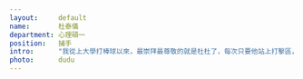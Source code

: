 ```yaml
---
layout:     default
name:       杜泰儀
department: 心理碩一
position:   捕手
intro:      "我從上大學打棒球以來，最崇拜最尊敬的就是杜杜了，每次只要他站上打擊區，我們就知道這即將是一支深遠的安打。他也用實力帶領球隊，讓心理系棒從積弱不振的球隊進化成能夠與梟雄、土木等強隊抗衡的隊伍。懇請大家，惠賜一票OUO!!"
photo:      dudu
---
```

